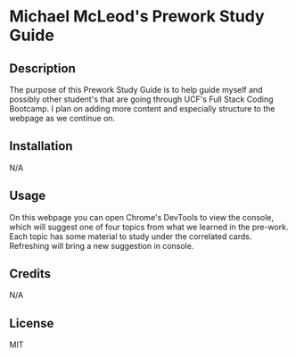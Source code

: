 # Michael McLeod's Prework Study Guide

## Description

The purpose of this Prework Study Guide is to help guide myself and possibly other student's that are going through UCF's Full Stack Coding Bootcamp. I plan on adding more content and especially structure to the webpage as we continue on.

## Installation

N/A

## Usage

On this webpage you can open Chrome's DevTools to view the console, which will suggest one of four topics from what we learned in the pre-work. Each topic has some material to study under the correlated cards. Refreshing will bring a new suggestion in console.

## Credits

N/A

## License

MIT
